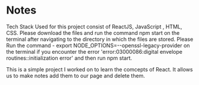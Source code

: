 # Notes
Tech Stack Used for this project consist of  ReactJS, JavaScript , HTML, CSS.
Please download the files and run the command npm start on the terminal after navigating to the directory in which the files are stored.
Please Run the command - export NODE_OPTIONS=--openssl-legacy-provider on the terminal if you encounter the error 'error:03000086:digital envelope routines::initialization error' and then run npm start.

This is a simple project I worked on to learn the comcepts of React. It allows us to make notes add them to our page and delete them. 
